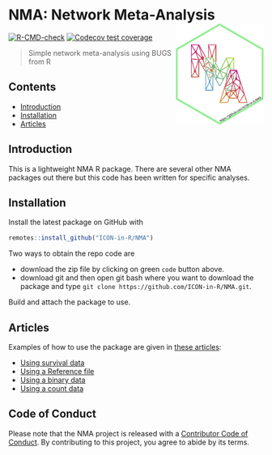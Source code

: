 # NMA: Network Meta-Analysis <img src="man/figures/hexbadge.svg" style="float:right; height:200px;">

<!-- badges: start -->
[![R-CMD-check](https://github.com/ICON-in-R/NMA/workflows/R-CMD-check/badge.svg)](https://github.com/ICON-in-R/NMA/actions)
[![Codecov test coverage](https://codecov.io/gh/ICON-in-R/NMA/branch/master/graph/badge.svg)](https://codecov.io/gh/ICON-in-R/NMA?branch=master)
<!-- badges: end -->

> Simple network meta-analysis using BUGS from R

## Contents

- [Introduction](#introduction)
- [Installation](#installation)
- [Articles](#articles)


## Introduction

This is a lightweight NMA R package. There are several other NMA packages out there but this code has been written for specific analyses.


## Installation

Install the latest package on GitHub with
```r
remotes::install_github("ICON-in-R/NMA")
```

Two ways to obtain the repo code are

* download the zip file by clicking on green `code` button above.
* download git and then open git bash where you want to download the package and type `git clone https://github.com/ICON-in-R/NMA.git`.

Build and attach the package to use.


## Articles

Examples of how to use the package are given in [these articles](https://icon-in-r.github.io/NMA/articles/):


- [Using survival data](https://icon-in-r.github.io/NMA/articles/how-to-use-nma-survival-test-data.html)
- [Using a Reference file](https://icon-in-r.github.io/NMA/articles/reference-file-test-data.html)
- [Using a binary data](https://icon-in-r.github.io/NMA/articles/binary-data.html)
- [Using a count data](https://icon-in-r.github.io/NMA/articles/count-data.html)

## Code of Conduct

Please note that the NMA project is released with a [Contributor Code of Conduct](https://contributor-covenant.org/version/2/0/CODE_OF_CONDUCT.html).
By contributing to this project, you agree to abide by its terms.

